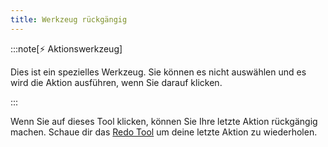 ```yaml
---
title: Werkzeug rückgängig
---
```


:::note[⚡ Aktionswerkzeug]

Dies ist ein spezielles Werkzeug.
Sie können es nicht auswählen und es wird die Aktion ausführen, wenn Sie darauf klicken.

:::

Wenn Sie auf dieses Tool klicken, können Sie Ihre letzte Aktion rückgängig machen.
Schaue dir das [Redo Tool](../redo) um deine letzte Aktion zu wiederholen.
